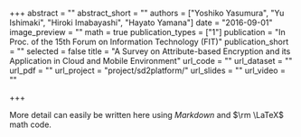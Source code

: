 +++
abstract = ""
abstract_short = ""
authors = ["Yoshiko Yasumura", "Yu Ishimaki", "Hiroki Imabayashi", "Hayato Yamana"]
date = "2016-09-01"
image_preview = ""
math = true
publication_types = ["1"]
publication = "In Proc. of the 15th Forum on Information Technology (FIT)"
publication_short = ""
selected = false 
title = "A Survey on Attribute-based Encryption and its Application in Cloud and Mobile Environment"
url_code = ""
url_dataset = ""
url_pdf = ""
url_project = "project/sd2platform/"
url_slides = ""
url_video = ""

+++

More detail can easily be written here using *Markdown* and $\rm \LaTeX$ math code.

